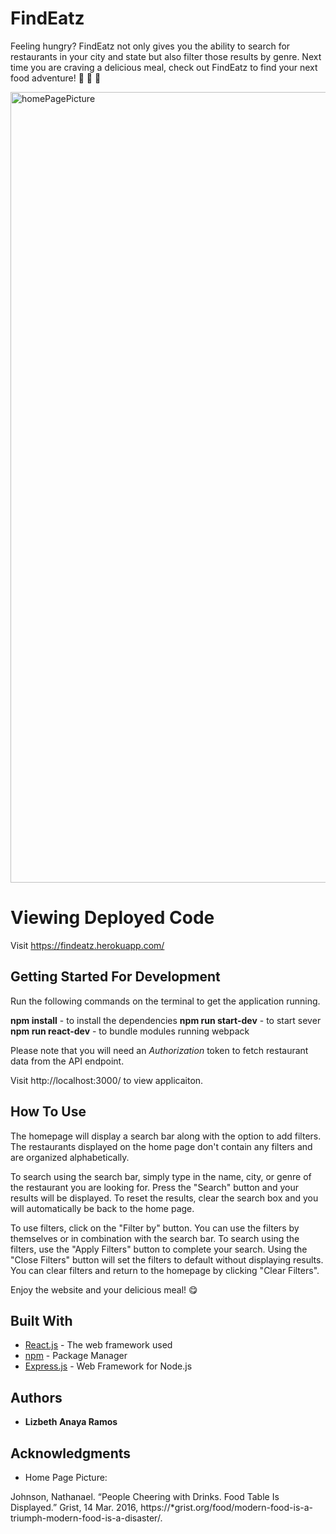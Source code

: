 # FindEatz

Feeling hungry? FindEatz not only gives you the ability to search for restaurants in your city and state but also filter those results by genre. Next time you are craving a delicious meal, check out FindEatz to find your next food adventure! :fries: :taco: :poultry_leg:

<img width="1265" alt="homePagePicture" src="https://user-images.githubusercontent.com/54192368/80323502-f6bd8780-87e8-11ea-8419-c37a88a97eef.png">

# Viewing Deployed Code

Visit https://findeatz.herokuapp.com/

## Getting Started For Development

Run the following commands on the terminal to get the application running.

**npm install** - to install the dependencies
**npm run start-dev** - to start sever
**npm run react-dev** - to bundle modules running webpack

Please note that you will need an _Authorization_ token to fetch restaurant data from the API endpoint.

Visit http://localhost:3000/ to view applicaiton.

## How To Use

The homepage will display a search bar along with the option to add filters. The restaurants displayed on the home page don't contain any filters and are organized alphabetically.

To search using the search bar, simply type in the name, city, or genre of the restaurant you are looking for. Press the "Search" button and your results will be displayed. To reset the results, clear the search box and you will automatically be back to the home page.

To use filters, click on the "Filter by" button. You can use the filters by themselves or in combination with the search bar. To search using the filters, use the "Apply Filters" button to complete your search. Using the "Close Filters" button will set the filters to default without displaying results. You can clear filters and return to the homepage by clicking "Clear Filters".

Enjoy the website and your delicious meal! :yum:

## Built With

- [React.js](https://reactjs.org/docs/getting-started.html) - The web framework used
- [npm](https://maven.apache.org/) - Package Manager
- [Express.js](https://expressjs.com/) - Web Framework for Node.js

## Authors

- **Lizbeth Anaya Ramos**

## Acknowledgments

- Home Page Picture:

Johnson, Nathanael. “People Cheering with Drinks. Food Table Is Displayed.” Grist, 14 Mar. 2016, https://*grist.org/food/modern-food-is-a-triumph-modern-food-is-a-disaster/.
